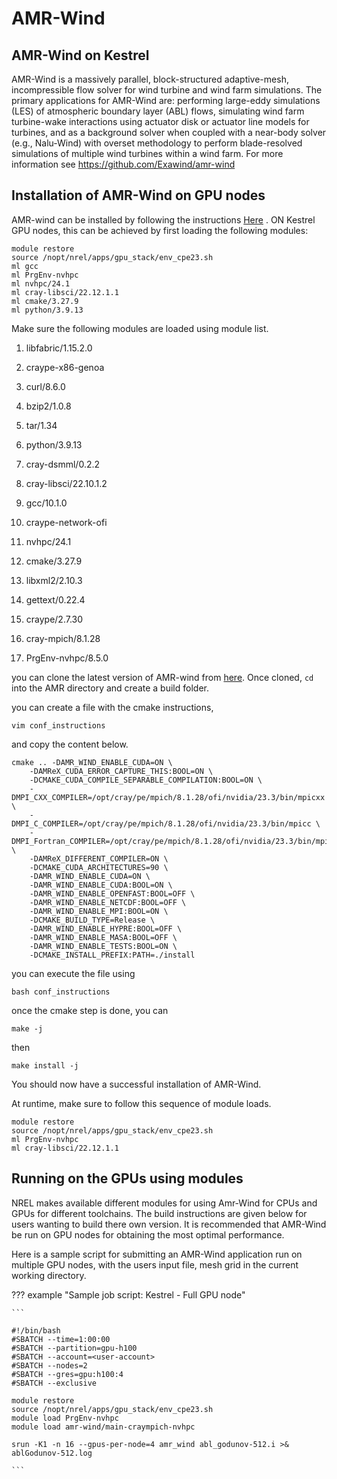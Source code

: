 AMR-Wind
========

## AMR-Wind on Kestrel

AMR-Wind is a massively parallel, block-structured adaptive-mesh,
incompressible flow solver for wind turbine and wind farm
simulations. The primary applications for AMR-Wind are: performing
large-eddy simulations (LES) of atmospheric boundary layer (ABL)
flows, simulating wind farm turbine-wake interactions using actuator
disk or actuator line models for turbines, and as a background solver
when coupled with a near-body solver (e.g., Nalu-Wind) with overset
methodology to perform blade-resolved simulations of multiple wind
turbines within a wind farm. For more information see
https://github.com/Exawind/amr-wind

Installation of AMR-Wind on GPU nodes
-------------------------------------


AMR-wind can be installed by following the instructions [Here](https://exawind.github.io/amr-wind/user/build.html#building-from-source) .
ON Kestrel GPU nodes, this can be achieved by first loading the following modules:

```
module restore 
source /nopt/nrel/apps/gpu_stack/env_cpe23.sh
ml gcc
ml PrgEnv-nvhpc
ml nvhpc/24.1
ml cray-libsci/22.12.1.1
ml cmake/3.27.9
ml python/3.9.13
```

Make sure the following modules are loaded using module list.


  1) libfabric/1.15.2.0

  2) craype-x86-genoa 

  3) curl/8.6.0   

  4) bzip2/1.0.8  

  5) tar/1.34  

  6) python/3.9.13

  7) cray-dsmml/0.2.2 

  8) cray-libsci/22.10.1.2 

  9) gcc/10.1.0

  10) craype-network-ofi  

  11) nvhpc/24.1

  12) cmake/3.27.9 

  13) libxml2/2.10.3 

  14) gettext/0.22.4 

  15) craype/2.7.30 

  16) cray-mpich/8.1.28 

  17) PrgEnv-nvhpc/8.5.0


you can clone the latest version of AMR-wind from [here](https://github.com/Exawind/amr-wind?tab=readme-ov-file).
Once cloned, `cd` into the AMR directory and create a build folder.

you can create a file with the cmake instructions, 

```
vim conf_instructions
```

and copy the content below.

```
cmake .. -DAMR_WIND_ENABLE_CUDA=ON \
    -DAMReX_CUDA_ERROR_CAPTURE_THIS:BOOL=ON \
    -DCMAKE_CUDA_COMPILE_SEPARABLE_COMPILATION:BOOL=ON \
    -DMPI_CXX_COMPILER=/opt/cray/pe/mpich/8.1.28/ofi/nvidia/23.3/bin/mpicxx \
    -DMPI_C_COMPILER=/opt/cray/pe/mpich/8.1.28/ofi/nvidia/23.3/bin/mpicc \
    -DMPI_Fortran_COMPILER=/opt/cray/pe/mpich/8.1.28/ofi/nvidia/23.3/bin/mpifort \
    -DAMReX_DIFFERENT_COMPILER=ON \
    -DCMAKE_CUDA_ARCHITECTURES=90 \
    -DAMR_WIND_ENABLE_CUDA=ON \
    -DAMR_WIND_ENABLE_CUDA:BOOL=ON \
    -DAMR_WIND_ENABLE_OPENFAST:BOOL=OFF \
    -DAMR_WIND_ENABLE_NETCDF:BOOL=OFF \
    -DAMR_WIND_ENABLE_MPI:BOOL=ON \
    -DCMAKE_BUILD_TYPE=Release \
    -DAMR_WIND_ENABLE_HYPRE:BOOL=OFF \
    -DAMR_WIND_ENABLE_MASA:BOOL=OFF \
    -DAMR_WIND_ENABLE_TESTS:BOOL=ON \
    -DCMAKE_INSTALL_PREFIX:PATH=./install
```

you can execute the file using 

```
bash conf_instructions
```

once the cmake step is done, you can

```
make -j 
```

then 

```
make install -j 
```

You should now have a successful installation of AMR-Wind. 

At runtime, make sure to follow this sequence of module loads.

```
module restore 
source /nopt/nrel/apps/gpu_stack/env_cpe23.sh
ml PrgEnv-nvhpc
ml cray-libsci/22.12.1.1
```


## Running on the GPUs using modules

NREL makes available different modules for using Amr-Wind for CPUs and GPUs for
different toolchains. The build instructions are given below for users wanting to build there own version. It is recommended that
AMR-Wind be run on GPU nodes for obtaining the most optimal
performance.

Here is a sample script for submitting an AMR-Wind application run on multiple GPU nodes, with the users input file, mesh grid in the current working directory.

??? example "Sample job script: Kestrel - Full GPU node"

    ```

    #!/bin/bash
    #SBATCH --time=1:00:00 
    #SBATCH --partition=gpu-h100
    #SBATCH --account=<user-account>
    #SBATCH --nodes=2
    #SBATCH --gres=gpu:h100:4
    #SBATCH --exclusive

    module restore 
    source /nopt/nrel/apps/gpu_stack/env_cpe23.sh
    module load PrgEnv-nvhpc
    module load amr-wind/main-craympich-nvhpc

    srun -K1 -n 16 --gpus-per-node=4 amr_wind abl_godunov-512.i >& ablGodunov-512.log

    ```


